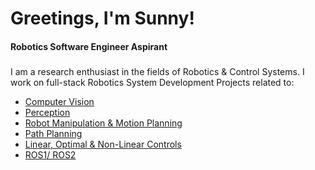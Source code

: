 
# Greetings, I'm Sunny! 
#### Robotics Software Engineer Aspirant

###  
I am a research enthusiast in the fields of Robotics & Control Systems. 
I work on full-stack Robotics System Development Projects related to:
- [Computer Vision]()
 - [Perception]()
 - [Robot Manipulation & Motion Planning]()
- [Path Planning]()
 - [Linear, Optimal & Non-Linear Controls]()
 - [ROS1/ ROS2]()

<!--
**SunnyKarmur/SunnyKarmur** is a ✨ _special_ ✨ repository because its `README.md` (this file) appears on your GitHub profile.

Here are some ideas to get you started:

- 🔭 I’m currently working on ...
- 🌱 I’m currently learning ...
- 👯 I’m looking to collaborate on ...
- 🤔 I’m looking for help with ...
- 💬 Ask me about ...
- 📫 How to reach me: ...
- 😄 Pronouns: ...
- ⚡ Fun fact: ...
-->
